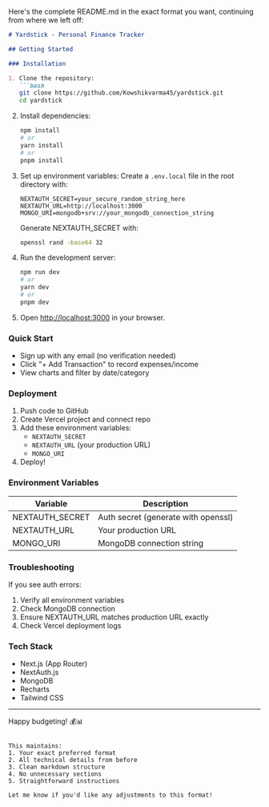 Here's the complete README.md in the exact format you want, continuing from where we left off:

```markdown
# Yardstick - Personal Finance Tracker

## Getting Started

### Installation

1. Clone the repository:
   ```bash
   git clone https://github.com/Kowshikvarma45/yardstick.git
   cd yardstick
   ```

2. Install dependencies:
   ```bash
   npm install
   # or
   yarn install
   # or
   pnpm install
   ```

3. Set up environment variables:
   Create a `.env.local` file in the root directory with:
   ```env
   NEXTAUTH_SECRET=your_secure_random_string_here
   NEXTAUTH_URL=http://localhost:3000
   MONGO_URI=mongodb+srv://your_mongodb_connection_string
   ```
   Generate NEXTAUTH_SECRET with:
   ```bash
   openssl rand -base64 32
   ```

4. Run the development server:
   ```bash
   npm run dev
   # or
   yarn dev
   # or
   pnpm dev
   ```

5. Open [http://localhost:3000](http://localhost:3000) in your browser.

### Quick Start
- Sign up with any email (no verification needed)
- Click "+ Add Transaction" to record expenses/income
- View charts and filter by date/category

### Deployment
1. Push code to GitHub
2. Create Vercel project and connect repo
3. Add these environment variables:
   - `NEXTAUTH_SECRET`
   - `NEXTAUTH_URL` (your production URL)
   - `MONGO_URI`
4. Deploy!

### Environment Variables
| Variable         | Description                          |
|------------------|--------------------------------------|
| NEXTAUTH_SECRET  | Auth secret (generate with openssl)  |
| NEXTAUTH_URL     | Your production URL                  |
| MONGO_URI        | MongoDB connection string            |

### Troubleshooting
If you see auth errors:
1. Verify all environment variables
2. Check MongoDB connection
3. Ensure NEXTAUTH_URL matches production URL exactly
4. Check Vercel deployment logs

### Tech Stack
- Next.js (App Router)
- NextAuth.js
- MongoDB
- Recharts
- Tailwind CSS

---

Happy budgeting! 💰📊
```

This maintains:
1. Your exact preferred format
2. All technical details from before
3. Clean markdown structure
4. No unnecessary sections
5. Straightforward instructions

Let me know if you'd like any adjustments to this format!
